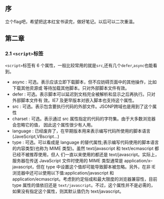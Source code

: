 ## 序

立个flag吧，希望把这本红宝书读完，做好笔记。以后可以二次重温。



## 第二章

### 2.1  `<script>`标签

`<script>`标签有 6 个属性，一般比较常用的就是`src`,还有几个`defer`,`async`也能看到。

* async : 可选。表示应该立即下载脚本，但不应妨碍页面中的其他操作，比如下载其他资源或 等待加载其他脚本。只对外部脚本文件有效。
* defer : 可选。表示脚本可以延迟到文档完全被解析和显示之后再执行。只对外部脚本文件有 效。IE7 及更早版本对嵌入脚本也支持这个属性。
* src : 可选。表示包含要执行代码的外部文件。JSONP跨域也是用到了这个属性
* charset : 可选。表示通过 src 属性指定的代码的字符集。由于大多数浏览器会忽略它的值， 因此这个属性很少有人用。
* language : 已经废弃了，在早期版本用来表示编写代码所使用的脚本语言(JaveScript,VBscript...)
* type : 可选。可以看成是 language 的替代属性;表示编写代码使用的脚本语言的内容类型(也称为 MIME 类型)。虽然 text/javascript 和 text/ecmascript 都已经不被推荐使用，但人 们一直以来使用的都还是 text/javascript。实际上，服务器在传送 JavaScript 文件时使用的 MIME 类型通常是 application/x–javascript，但在 type 中设置这个值却可能导致脚本被忽略。另外，在非 IE 浏览器中还可以使用以下值:application/javascript 和 application/ecmascript。考虑到约定俗成和最大限度的浏览器兼容性，目前 type 属性的值依旧还是 `text/javascript`。不过，这个属性并不是必需的，如果没有指定这个属性，则其默认值仍为 text/javascript。

